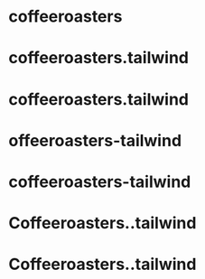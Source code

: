# coffeeroasters
# coffeeroasters.tailwind
# coffeeroasters.tailwind
# offeeroasters-tailwind
# coffeeroasters-tailwind
# Coffeeroasters..tailwind
# Coffeeroasters..tailwind
